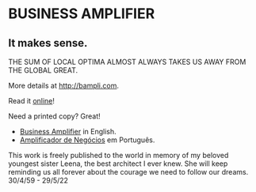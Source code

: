 # BUSINESS AMPLIFIER
## It makes sense.
THE SUM OF LOCAL OPTIMA ALMOST ALWAYS TAKES US AWAY FROM THE GLOBAL GREAT.

More details at http://bampli.com.

Read it [online](/BUSINESS%20AMPLIFIER.pdf)!

Need a printed copy? Great!

- [Business Amplifier](https://www.amazon.com/Business-Amplifier-M-Sc-Motta-Lopes/dp/B083XGK14Q) in English.
- [Amplificador de Negócios](https://www.amazon.com/M-Sc-Jose-Motta-Lopes/dp/8592301009) em Português.

This work is freely published to the world in memory of my beloved youngest sister Leena, the best architect I ever knew. She will keep reminding us all forever about the courage we need to follow our dreams. 30/4/59 - 29/5/22




